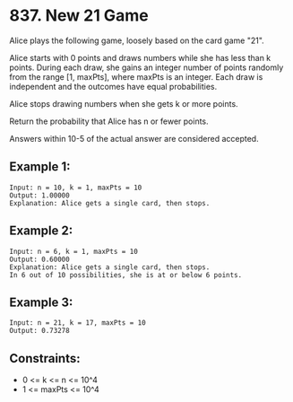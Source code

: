 # 837. New 21 Game

Alice plays the following game, loosely based on the card game "21".

Alice starts with 0 points and draws numbers while she has less than k points. During each draw, she gains an integer number of points randomly from the range [1, maxPts], where maxPts is an integer. Each draw is independent and the outcomes have equal probabilities.

Alice stops drawing numbers when she gets k or more points.

Return the probability that Alice has n or fewer points.

Answers within 10-5 of the actual answer are considered accepted.

## Example 1:

```
Input: n = 10, k = 1, maxPts = 10
Output: 1.00000
Explanation: Alice gets a single card, then stops.
```

## Example 2:

```
Input: n = 6, k = 1, maxPts = 10
Output: 0.60000
Explanation: Alice gets a single card, then stops.
In 6 out of 10 possibilities, she is at or below 6 points.
```

## Example 3:

```
Input: n = 21, k = 17, maxPts = 10
Output: 0.73278
```

## Constraints:

- 0 <= k <= n <= 10^4
- 1 <= maxPts <= 10^4
